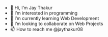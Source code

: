 - 👋 Hi, I’m Jay Thakur
- 👀 I’m interested in programming
- 🌱 I’m currently learning Web Development
- 💞️ I’m looking to collaborate on Web Projects
- 📫 How to reach me @jaythakur08

<!---
jaythakur08/jaythakur08 is a ✨ special ✨ repository because its `README.md` (this file) appears on your GitHub profile.
You can click the Preview link to take a look at your changes.
--->
